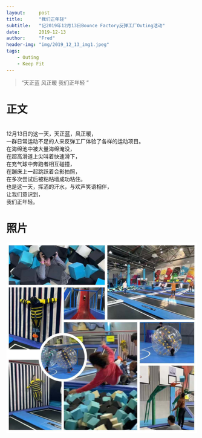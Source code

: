 ```yaml
---
layout:     post
title:      "我们正年轻"
subtitle:   "记2019年12月13日Bounce Factory反弹工厂Outing活动"
date:       2019-12-13
author:     "Fred"
header-img: "img/2019_12_13_img1.jpeg"
tags:
    - Outing
    - Keep Fit
---
```


> “天正蓝 风正暖 我们正年轻 ”


# 正文
<br/>12月13日的这一天，天正蓝，风正暖，
<br/>一群日常运动不足的人来反弹工厂体验了各样的运动项目。
<br/>在海绵池中被大量海绵淹没，
<br/>在超高滑道上尖叫着快速滑下，
<br/>在充气球中奔跑者相互碰撞，
<br/>在蹦床上一起跳跃着合影拍照，
<br/>在多次尝试后被粘粘墙成功粘住。
<br/>也是这一天，挥洒的汗水，与欢声笑语相伴，
<br/>让我们意识到，
<br/>我们正年轻。

# 照片
![](/img/2019_12_13_img2.jpeg "test photo")

